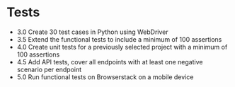 # Tests

- 3.0 Create 30 test cases in Python using WebDriver
- 3.5 Extend the functional tests to include a minimum of 100 assertions
- 4.0 Create unit tests for a previously selected project with a minimum of 100 assertions
- 4.5 Add API tests, cover all endpoints with at least one negative scenario per endpoint
- 5.0 Run functional tests on Browserstack on a mobile device
